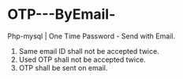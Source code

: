 # OTP---ByEmail-
Php-mysql | One Time Password -  Send with Email.

1. Same email ID shall not be accepted twice.
2. Used OTP shall not be accepted twice.
3. OTP shall be sent on email.

